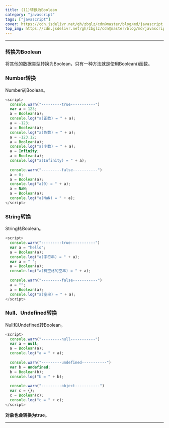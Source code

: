 ```yaml
---
title: (11)转换为Boolean
category: "javascript"
tags: ["javascript"]
cover: https://cdn.jsdelivr.net/gh/zbglz/cdn@master/blog/md/javascript.svg
top_img: https://cdn.jsdelivr.net/gh/zbglz/cdn@master/blog/md/javascript.svg
---
```


***

### 转换为Boolean

将其他的数据类型转换为Boolean，只有一种方法就是使用Boolean()函数。

### Number转换

Number转Boolean。


```js js
<script>
  console.warn("---------true-----------")
  var a = 123;
  a = Boolean(a); 
  console.log("a(正数) = " + a);
  a = -123;
  a = Boolean(a);
  console.log("a(负数) = " + a);
  a = -123.12;
  a = Boolean(a);
  console.log("a(小数) = " + a);
  a = Infinity;
  a = Boolean(a);
  console.log("a(Infinity) = " + a);
  
  console.warn("---------false-----------")
  a = 0;
  a = Boolean(a);
  console.log("a(0) = " + a);
  a = NaN;
  a = Boolean(a);
  console.log("a(NaN) = " + a);
</script>
```


### String转换

String转Boolean。


```js js
<script>
  console.warn("---------true-----------")
  var a = "hello";
  a = Boolean(a); 
  console.log("a(字符串) = " + a);
  var a = " ";
  a = Boolean(a); 
  console.log("a(有空格的空串) = " + a);
  
  console.warn("---------false-----------")
  a = "";
  a = Boolean(a);
  console.log("a(空串) = " + a);
</script>
```


### Null、Undefined转换

Null和Undefined转Boolean。


```js js
<script>
  console.warn("---------null-----------")
  var a = null;
  a = Boolean(a); 
  console.log("a = " + a);
  
  console.warn("---------undefined-----------")
  var b = undefined;
  b = Boolean(b); 
  console.log("b = " + b);
  
  console.warn("---------object-----------")
  var c = {};
  c = Boolean(c); 
  console.log("c = " + c);
</script>
```


**对象也会转换为true**。


***